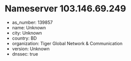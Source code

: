 # Nameserver 103.146.69.249

* as_number: 139857
* name: Unknown
* city: Unknown
* country: BD
* organization: Tiger Global Network & Communication
* version: Unknown
* dnssec: true
